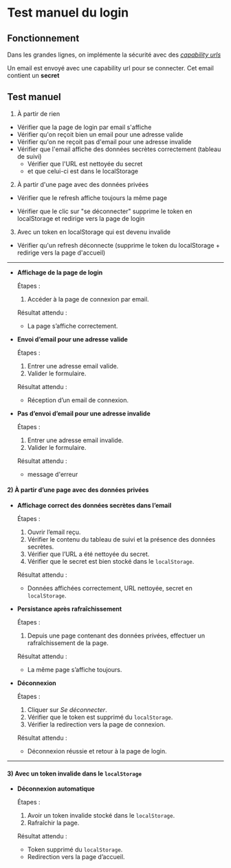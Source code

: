 # Test manuel du login

## Fonctionnement

Dans les grandes lignes, on implémente la sécurité avec des [*capability urls*](https://www.w3.org/TR/capability-urls/)

Un email est envoyé avec une capability url pour se connecter. Cet email contient un **secret**

## Test manuel

1) À partir de rien

- Vérifier que la page de login par email s'affiche
- Vérifier qu'on reçoit bien un email pour une adresse valide
- Vérifier qu'on ne reçoit pas d'email pour une adresse invalide
- Vérifier que l'email affiche des données secrètes correctement (tableau de suivi)
    - Vérifier que l'URL est nettoyée du secret
    - et que celui-ci est dans le localStorage


2) À partir d'une page avec des données privées
- Vérifier que le refresh affiche toujours la même page

- Vérifier que le clic sur "se déconnecter" supprime le token en localStorage et redirige vers la page de login

3) Avec un token en localStorage qui est devenu invalide

- Vérifier qu'un refresh déconnecte (supprime le token du localStorage + redirige vers la page d'accueil)

---

- **Affichage de la page de login**  

  Étapes :  
  1. Accéder à la page de connexion par email.  

  Résultat attendu :  
  - La page s’affiche correctement.

- **Envoi d’email pour une adresse valide**  

  Étapes :  
  1. Entrer une adresse email valide.  
  2. Valider le formulaire.  

  Résultat attendu :  
  - Réception d’un email de connexion.

- **Pas d’envoi d’email pour une adresse invalide**  

  Étapes :  
  1. Entrer une adresse email invalide.  
  2. Valider le formulaire.  

  Résultat attendu :  
  - message d'erreur

#### 2) À partir d’une page avec des données privées

- **Affichage correct des données secrètes dans l’email**  

  Étapes :  
  1. Ouvrir l’email reçu.  
  2. Vérifier le contenu du tableau de suivi et la présence des données secrètes.  
  3. Vérifier que l’URL a été nettoyée du secret.  
  4. Vérifier que le secret est bien stocké dans le `localStorage`.  

  Résultat attendu :  
  - Données affichées correctement, URL nettoyée, secret en `localStorage`.


- **Persistance après rafraîchissement**  

  Étapes :  
  1. Depuis une page contenant des données privées, effectuer un rafraîchissement de la page.  

  Résultat attendu :  
  - La même page s’affiche toujours.

- **Déconnexion**  

  Étapes :  
  1. Cliquer sur *Se déconnecter*.  
  2. Vérifier que le token est supprimé du `localStorage`.  
  3. Vérifier la redirection vers la page de connexion.  

  Résultat attendu :  
  - Déconnexion réussie et retour à la page de login.

  



---

#### 3) Avec un token invalide dans le `localStorage`

- **Déconnexion automatique**  

  Étapes :  
  1. Avoir un token invalide stocké dans le `localStorage`.  
  2. Rafraîchir la page.  

  Résultat attendu :  
  - Token supprimé du `localStorage`.  
  - Redirection vers la page d’accueil.